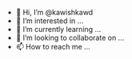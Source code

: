 - 👋 Hi, I’m @kawishkawd
- 👀 I’m interested in ...
- 🌱 I’m currently learning ...
- 💞️ I’m looking to collaborate on ...
- 📫 How to reach me ...

<!---
kawishkawd/kawishkawd is a ✨ special ✨ repository because its `README.md` (this file) appears on your GitHub profile.
You can click the Preview link to take a look at your changes.
--->

